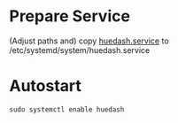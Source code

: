 # Prepare Service
(Adjust paths and) copy [huedash.service](huedash.service) to /etc/systemd/system/huedash.service

# Autostart
`sudo systemctl enable huedash`
